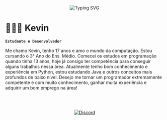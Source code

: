 
<div align="center">
  <img src="https://readme-typing-svg.demolab.com?font=Fira+Code&size=25&duration=4000&pause=500&color=00FF00&center=true&vCenter=true&width=500&lines=Welcome+to+my+profile!;I'm+Kevin!" alt="Typing SVG" />
</div>

# 👩🏻‍💻 Kevin

**`Estudante e Desenvolvedor`**

Me chamo Kevin, tenho 17 anos e amo o mundo da computação. Estou cursando o 3° Ano do Ens. Médio. Comecei os estudos em programação quando tinha 13 anos, hoje já consigo ter competência para conseguir alguns trabalhos nessa área. Atualmente tenho bom conhecimento e experiência em Python, estou estudando Java e outros conceitos mais profundos de baixo nível. Desejo me tornar um programador extremamente competente e com muito conhecimento, ganhar muita experiência e adquirir um bom emprego na área!

<p align="left">

<br/>
<br/>

<div align="center">
  <a href="https://discord.com/users/1284623028323483715">
    <img src="https://img.shields.io/badge/Discord-5865F2?logo=discord&logoColor=white&style=for-the-badge" alt="Discord" />
</a>
</div>
</div>
